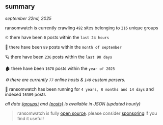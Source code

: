 
## summary
_september 22nd, 2025_

ransomwatch is currently crawling `492` sites belonging to `216` unique groups

⏲ there have been `0` posts within the `last 24 hours`

🦈 there have been `89` posts within the `month of september`

🪐 there have been `236` posts within the `last 90 days`

🏚 there have been `1678` posts within the `year of 2025`

_⚙️ there are currently `77` online hosts & `140` custom parsers._

🦕 ransomwatch has been running for `4 years, 0 months and 14 days` and indexed `16309` posts

_all data  [(groups)](http://ransomwhat.telemetry.ltd/groups) and [(posts)](http://ransomwhat.telemetry.ltd/posts) is available in JSON (updated hourly)_

> ransomwatch is fully [open source](https://github.com/joshhighet/ransomwatch#ransomwatch--). please consider [sponsoring](https://github.com/sponsors/joshhighet) if you find it useful!
